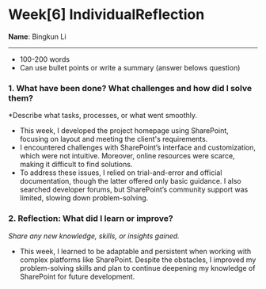 # Week[6] IndividualReflection 
**Name**:  Bingkun Li


---

*  100-200 words
* Can use bullet points or write a summary (answer belows question)

### 1. What have been done? What challenges and how did I solve them?
*Describe what tasks, processes, or what went smoothly.
- This week, I developed the project homepage using SharePoint, focusing on layout and meeting the client's requirements.
- I encountered challenges with SharePoint’s interface and customization, which were not intuitive. Moreover, online resources were scarce, making it difficult to find solutions.
- To address these issues, I relied on trial-and-error and official documentation, though the latter offered only basic guidance. I also searched developer forums, but SharePoint’s community support was limited, slowing down problem-solving.


### 2. Reflection: What did I learn or improve?
*Share any new knowledge, skills, or insights gained.*

- This week, I learned to be adaptable and persistent when working with complex platforms like SharePoint. Despite the obstacles, I improved my problem-solving skills and plan to continue deepening my knowledge of SharePoint for future development.
